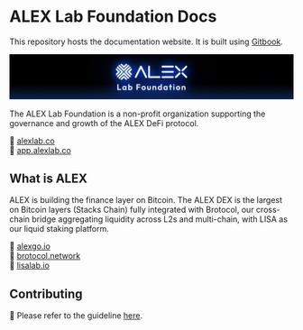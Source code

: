 # ALEX Lab Foundation Docs

This repository hosts the documentation website. It is built using [Gitbook](https://www.gitbook.com/).

![ALEX Lab Foundation Banner](./docs/.gitbook/assets/alexlab_doc_cover_github.jpg)

The ALEX Lab Foundation is a non-profit organization supporting the governance and growth of the ALEX DeFi protocol. 

🔗 [alexlab.co](https://alexlab.co/) \
👾 [app.alexlab.co](https://app.alexlab.co/)

## What is ALEX

ALEX is building the finance layer on Bitcoin. The ALEX DEX is the largest on Bitcoin layers (Stacks Chain) fully integrated with Brotocol, our cross-chain bridge aggregating liquidity across L2s and multi-chain, with LISA as our liquid staking platform.

🔗 [alexgo.io](https://alexgo.io/) \
🌉 [brotocol.network](https://brotocol.xyz/about) \
🌸 [lisalab.io](https://www.lisalab.io/)

## Contributing

🌟 Please refer to the guideline [here](./CONTRIBUTING.md).
